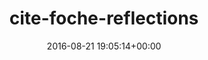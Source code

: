 ---
title:		"cite-foche-reflections"
mediatype:		"upload"
description:		"TBC"
date:		"2016-08-21 19:05:14+00:00"
album:		"abandoned"
filename:		"cite-foche-reflections.md"
series:		""
cl_public_id:		"abandoned/cite-foche-reflections"
cl_version:		1497000103
format:		"tiff"
bytes:		6670160
width:		2560
height:		1440
exposure_mode:		"Auto"
program:		"Aperture-priority AE"
aperture:		"4.5"
focal_length:		"60.0 mm"
iso:		"1250"
shutter_speed:		"1/80"
metering:		"Spot"
flash:		"Off, Did not fire"
white_balance:		"Custom"
colour_temp:		"5000"
has_crop:		"false"
orientation:		"Horizontal (normal)"
camera_model:		"NIKON D800"
lens_info:		"24-70mm f/2.8"
artist:		"No artist info"
x_resolution:		"300"
y_resolution:		"300"
---